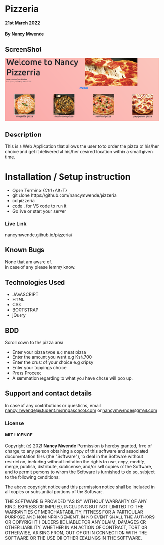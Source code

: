 # Pizzeria
**21st March 2022** 
#### By **Nancy Mwende**

## ScreenShot
<img src="assets/pizzeria.png">

## Description
This is a Web Application that allows the user to to order the pizza of his/her choice and get it delivered at his/her desired location within a small given time.

# Installation / Setup instruction

<ul>
<li>Open Terminal {Ctrl+Alt+T}</li>
<li>git clone https://github.com/nancymwende/pizzeria</li>
<li>cd pizzeria </li>
<li>code . for VS code to run it</li>
<li>Go live or start your server</li>
</ul>

### Live Link

<a>nancymwende.github.io/pizzeria/</a>

## Known Bugs

None that am aware of.<br>
in case of any please lemmy know.

## Technologies Used

<ul>
<li>JAVASCRIPT</li>
<li>HTML</li>
<li>CSS</li>
<li>BOOTSTRAP</li>
 <li>jQuery</li>
</ul>

## BDD
Scroll down to the pizza area

<ul>
<li>Enter your pizza type	e.g meat pizza </li>
<li>Enter the amount you want e.g Ksh.700</li>
<li>Enter the crust of your choice e.g cripsy </li>
<li>Enter your toppings choice</li>
<li>Press Proceed</li>
<li> A summation regarding to what you have chose will pop up.
</ul>

## Support and contact details
In case of any contributions or questions, email nancy.mwende@student.moringaschool.com or nancymwende@gmail.com

### License

 #### MIT LICENCE

Copyright (c) 2021 **Nancy Mwende**
Permission is hereby granted, free of charge, to any person obtaining a copy
of this software and associated documentation files (the "Software"), to deal
in the Software without restriction, including without limitation the rights
to use, copy, modify, merge, publish, distribute, sublicense, and/or sell
copies of the Software, and to permit persons to whom the Software is
furnished to do so, subject to the following conditions:

The above copyright notice and this permission notice shall be included in all
copies or substantial portions of the Software.

THE SOFTWARE IS PROVIDED "AS IS", WITHOUT WARRANTY OF ANY KIND, EXPRESS OR
IMPLIED, INCLUDING BUT NOT LIMITED TO THE WARRANTIES OF MERCHANTABILITY,
FITNESS FOR A PARTICULAR PURPOSE AND NONINFRINGEMENT. IN NO EVENT SHALL THE
AUTHORS OR COPYRIGHT HOLDERS BE LIABLE FOR ANY CLAIM, DAMAGES OR OTHER
LIABILITY, WHETHER IN AN ACTION OF CONTRACT, TORT OR OTHERWISE, ARISING FROM,
OUT OF OR IN CONNECTION WITH THE SOFTWARE OR THE USE OR OTHER DEALINGS IN THE
SOFTWARE.
